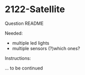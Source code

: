 # 2122-Satellite
Question README

Needed:
* multiple led lights
* multiple sensors (?)which ones?

Instructions:

... to be continued